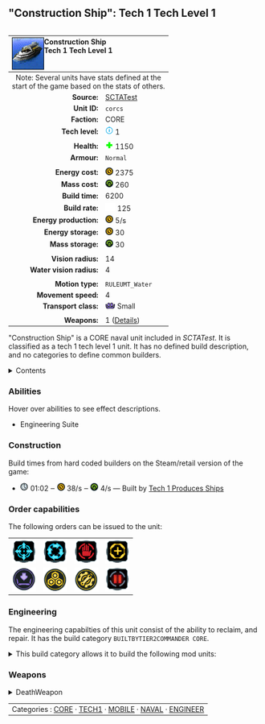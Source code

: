 "Construction Ship": Tech 1 Tech Level 1
----
<table align="right">
    <thead>
        <tr>
            <th align="left" colspan="2">
                <img align="left" title="Construction Ship unit icon" src="icons/units/CORCS_icon.png" />Construction Ship<br />Tech 1 Tech Level 1
            </th>
        </tr>
    </thead>
    <tbody>
        <tr><td align="center" colspan="2">Note: Several units have stats defined at the<br />start of the game based on the stats of others.</td></tr>
        <tr>
            <td align="right"><strong>Source:</strong></td>
            <td><a href="SCTATest">SCTATest</a></td>
        </tr>
        <tr>
            <td align="right"><strong>Unit ID:</strong></td>
            <td><code>corcs</code></td>
        </tr>
        <tr>
            <td align="right"><strong>Faction:</strong></td>
            <td>CORE</td>
        </tr>
        <tr>
            <td align="right"><strong>Tech level:</strong></td>
            <td><img src="icons/T1.png" title="Tech 1" /> 1</td>
        </tr>
        <tr><td align="center" colspan="2"></td></tr>
        <tr>
            <td align="right"><strong>Health:</strong></td>
            <td><img src="icons/health.png" title="Health" /> 1150</td>
        </tr>
        <tr>
            <td align="right"><strong>Armour:</strong></td>
            <td><code>Normal</code></td>
        </tr>
        <tr><td align="center" colspan="2"></td></tr>
        <tr>
            <td align="right"><strong>Energy cost:</strong></td>
            <td><img src="icons/energy.png" title="Energy" /> 2375</td>
        </tr>
        <tr>
            <td align="right"><strong>Mass cost:</strong></td>
            <td><img src="icons/mass.png" title="Mass" /> 260</td>
        </tr>
        <tr>
            <td align="right"><strong>Build time:</strong></td>
            <td>6200</td>
        </tr>
        <tr>
            <td align="right"><strong>Build rate:</strong></td>
            <td><img src="icons/build.png" title="Build" /> 125</td>
        </tr>
        <tr>
            <td align="right"><strong>Energy production:</strong></td>
            <td><img src="icons/energy.png" title="Energy" /> 5/s</td>
        </tr>
        <tr>
            <td align="right"><strong>Energy storage:</strong></td>
            <td><img src="icons/energy.png" title="Energy" /> 30</td>
        </tr>
        <tr>
            <td align="right"><strong>Mass storage:</strong></td>
            <td><img src="icons/mass.png" title="Mass" /> 30</td>
        </tr>
        <tr><td align="center" colspan="2"></td></tr>
        <tr>
            <td align="right"><strong>Vision radius:</strong></td>
            <td>14</td>
        </tr>
        <tr>
            <td align="right"><strong>Water vision radius:</strong></td>
            <td>4</td>
        </tr>
        <tr><td align="center" colspan="2"></td></tr>
        <tr>
            <td align="right"><strong>Motion type:</strong></td>
            <td><code>RULEUMT_Water</code></td>
        </tr>
        <tr>
            <td align="right"><strong>Movement speed:</strong></td>
            <td>4</td>
        </tr>
        <tr>
            <td align="right"><strong>Transport class:</strong></td>
            <td><img src="icons/attached.png" title="Attached" /> Small</td>
        </tr>
        <tr><td align="center" colspan="2"></td></tr>
        <tr>
            <td align="right"><strong>Weapons:</strong></td>
            <td>1 (<a href="#weapons">Details</a>)</td>
        </tr>
    </tbody>
</table>

"Construction Ship" is a CORE naval unit included in *SCTATest*.
It is classified as a tech 1 tech level 1 unit. It has no defined build description, and no categories to define common builders.

<details>
<summary>Contents</summary>

1. – <a href="#abilities">Abilities</a>
2. – <a href="#construction">Construction</a>
3. – <a href="#order-capabilities">Order capabilities</a>
4. – <a href="#engineering">Engineering</a>
5. – <a href="#weapons">Weapons</a>
</details>

### Abilities
Hover over abilities to see effect descriptions.

* <span title="Has complete engineering features">Engineering Suite</span>

### Construction
Build times from hard coded builders on the Steam/retail version of the game:
* <img src="icons/time.png" title="Time" /> 01:02 ‒ <img src="icons/energy.png" title="Energy" /> 38/s ‒ <img src="icons/mass.png" title="Mass" /> 4/s — Built by <a href="CORSY">Tech 1 Produces Ships</a>

### Order capabilities
The following orders can be issued to the unit:
<table>
<td><img float="left" src="icons/orders/move.png" title="Move" /></td>
<td><img float="left" src="icons/orders/patrol.png" title="Patrol" /></td>
<td><img float="left" src="icons/orders/stop.png" title="Stop" /></td>
<td><img float="left" src="icons/orders/guard.png" title="Assist" /></td>
<tr>
<td><img float="left" src="icons/orders/load.png" title="Call Transport
Load into or onto another unit" /></td>
<td><img float="left" src="icons/orders/reclaim.png" title="Reclaim" /></td>
<td><img float="left" src="icons/orders/repair.png" title="Repair" /></td>
<td><img float="left" src="icons/orders/pause.png" title="Pause Construction
Pause/unpause current construction order" /></td>
</table>

### Engineering
The engineering capabilties of this unit consist of the ability to reclaim, and repair.
It has the build category <code>BUILTBYTIER2COMMANDER CORE</code>. 
<details>
<summary>This build category allows it to build the following mod units:

</summary>

<table>
    <tr>
        <td rowspan="2"><img src="icons/T1.png" title="T1" /></td>
        <td><a href="CORSY"><img src="icons/units/CORSY_icon.png" width="64px" /></a></td>
        <td><a href="CORVP"><img src="icons/units/CORVP_icon.png" width="64px" /></a></td>
        <td><a href="CORLAB"><img src="icons/units/CORLAB_icon.png" width="64px" /></a></td>
        <td><a href="CORAP"><img src="icons/units/CORAP_icon.png" width="64px" /></a></td>
        <td><a href="CORMAKR"><img src="icons/units/CORMAKR_icon.png" width="64px" /></a></td>
        <td><a href="CORMEX"><img src="icons/units/CORMEX_icon.png" width="64px" /></a></td>
        <td><a href="CORMSTOR"><img src="icons/units/CORMSTOR_icon.png" width="64px" /></a></td>
        <td><a href="CORTIDE"><img src="icons/units/CORTIDE_icon.png" width="64px" /></a></td>
    </tr>
    <tr>
        <td><a href="CORESTOR"><img src="icons/units/CORESTOR_icon.png" width="64px" /></a></td>
        <td><a href="CORGEO"><img src="icons/units/CORGEO_icon.png" width="64px" /></a></td>
        <td><a href="CORTL"><img src="icons/units/CORTL_icon.png" width="64px" /></a></td>
        <td><a href="CORRL"><img src="icons/units/CORRL_icon.png" width="64px" /></a></td>
        <td><a href="CORDRAG"><img src="icons/units/CORDRAG_icon.png" width="64px" /></a></td>
        <td><a href="CORSONAR"><img src="icons/units/CORSONAR_icon.png" width="64px" /></a></td>
    </tr>
    <tr>
        <td><img src="icons/T2.png" title="T2" /></td>
        <td><a href="CORHP"><img src="icons/units/CORHP_icon.png" width="64px" /></a></td>
        <td><a href="CORASY"><img src="icons/units/CORASY_icon.png" width="64px" /></a></td>
        <td><a href="CORFHLT"><img src="icons/units/CORFHLT_icon.png" width="64px" /></a></td>
        <td><a href="CORVIPE"><img src="icons/units/CORVIPE_icon.png" width="64px" /></a></td>
    </tr>
</table>

</details>


### Weapons
<details>
<summary>DeathWeapon</summary>
<p>
    <table>
        <tr>
            <td align="right"><strong>Damage:</strong></td>
            <td>50</td>
        </tr>
        <tr>
            <td align="right"><strong>Damage radius:</strong></td>
            <td>3</td>
        </tr>
        <tr>
            <td align="right"><strong>Damage type:</strong></td>
            <td><code>Normal</code></td>
        </tr>
        <tr>
            <td align="right"><strong>Flags:</strong></td>
            <td>Damage friendly</td>
        </tr>
    </table>
</p>
</details>


<table align=center>
<td>Categories : <a href="_categories.CORE">CORE</a> · <a href="_categories.TECH1">TECH1</a> · <a href="_categories.MOBILE">MOBILE</a> · <a href="_categories.NAVAL">NAVAL</a> · <a href="_categories.ENGINEER">ENGINEER</a>
